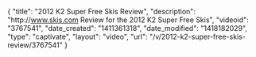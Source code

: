 {
    "title": "2012 K2 Super Free Skis Review",
    "description": "http:\/\/www.skis.com Review for the 2012 K2 Super Free Skis",
    "videoid": "3767541",
    "date_created": "1411361318",
    "date_modified": "1418182029",
    "type": "captivate",
    "layout": "video",
    "url": "\/v\/2012-k2-super-free-skis-review\/3767541"
}